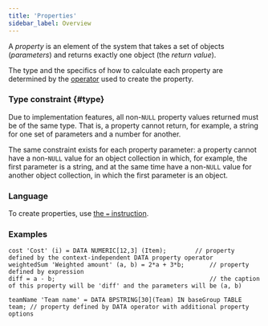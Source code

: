 ```yaml
---
title: 'Properties'
sidebar_label: Overview
---
```


A *property* is an element of the system that takes a set of objects (*parameters*) and returns exactly one object (the *return value*). 

The type and the specifics of how to calculate each property are determined by the [operator](Operators.md) used to create the property.

### Type constraint {#type}

Due to implementation features, all non-`NULL` property values returned must be of the same type. That is, a property cannot return, for example, a string for one set of parameters and a number for another.

The same constraint exists for each property parameter: a property cannot have a non-`NULL` value for an object collection in which, for example, the first parameter is a string, and at the same time have a non-`NULL` value for another object collection, in which the first parameter is an object.

### Language

To create properties, use [the `=` instruction](Instruction_=.md). 

### Examples

```lsf
cost 'Cost' (i) = DATA NUMERIC[12,3] (Item);		// property defined by the context-independent DATA property operator
weightedSum 'Weighted amount' (a, b) = 2*a + 3*b; 		// property defined by expression
diff = a - b; 											// the caption of this property will be 'diff' and the parameters will be (a, b)

teamName 'Team name' = DATA BPSTRING[30](Team) IN baseGroup TABLE team; // property defined by DATA operator with additional property options
```
